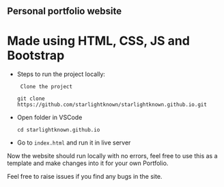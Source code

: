 ## Personal portfolio website 

# Made using HTML, CSS, JS and Bootstrap

* Steps to run the project locally:

   ` Clone the project`

     `git clone https://github.com/starlightknown/starlightknown.github.io.git`

 * Open folder in VSCode

   `cd starlightknown.github.io`

* Go to `index.html` and run it in live server

Now the website should run locally with no errors, feel free to use this as a template and make changes into it for your own Portfolio.

Feel free to raise issues if you find any bugs in the site. 
